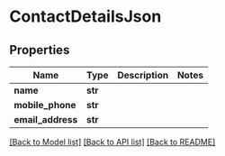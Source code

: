 # ContactDetailsJson

## Properties
Name | Type | Description | Notes
------------ | ------------- | ------------- | -------------
**name** | **str** |  | 
**mobile_phone** | **str** |  | 
**email_address** | **str** |  | 

[[Back to Model list]](../README.md#documentation-for-models) [[Back to API list]](../README.md#documentation-for-api-endpoints) [[Back to README]](../README.md)


